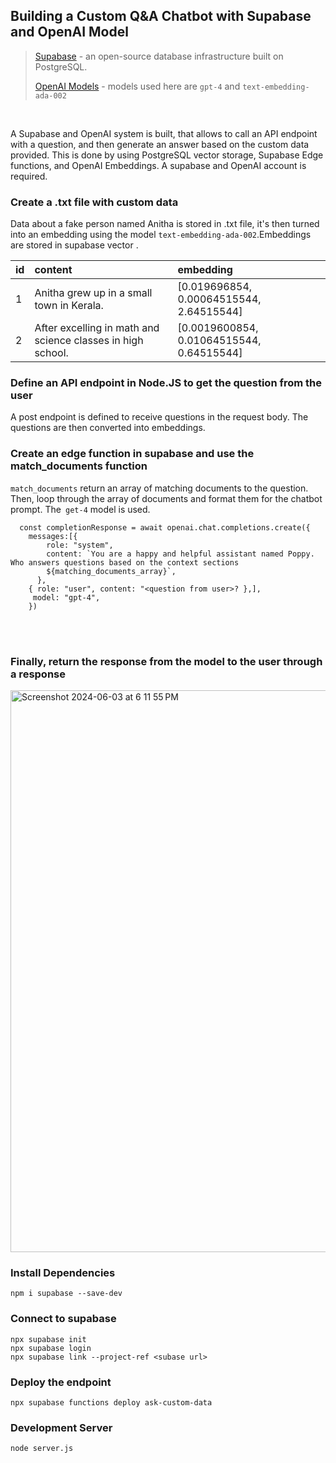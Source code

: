 
## Building a Custom Q&A Chatbot with Supabase and OpenAI Model 

> [Supabase](https://supabase.com/) - an open-source database infrastructure built on PostgreSQL.
>
> [OpenAI Models](https://platform.openai.com/docs/models) - models used here are `gpt-4` and `text-embedding-ada-002`
<br>

A Supabase and OpenAI system is built, that allows to call an API endpoint with a question, and then generate an answer based on the custom data provided. This is done by using PostgreSQL vector storage, Supabase Edge functions, and OpenAI Embeddings. A supabase and OpenAI account is required.


### Create a .txt file with custom data

Data about a fake person named Anitha is stored in .txt file, it's then turned into an embedding using the model  `text-embedding-ada-002`.Embeddings are stored in supabase vector .


| id  | content                                  |embedding                    |
| :---| :------                                  | :----                       |
| 1   |Anitha grew up in a small town in Kerala. | [0.019696854, 0.00064515544, 2.64515544] |
| 2   |After excelling in math and science classes in high school. | [0.0019600854, 0.01064515544, 0.64515544] |


### Define an API endpoint in Node.JS to get the question from the user
A post endpoint is defined to receive questions in the request body. The questions are then converted into embeddings.
<br>

### Create an edge function in supabase and use the match_documents function
`match_documents` return an array of matching documents to the question. Then, loop through the array of documents and format them for the chatbot prompt. The` get-4` model is used.

```
  const completionResponse = await openai.chat.completions.create({
    messages:[{
        role: "system",
        content: `You are a happy and helpful assistant named Poppy. Who answers questions based on the context sections
        ${matching_documents_array}`,
      },
    { role: "user", content: "<question from user>? },],
     model: "gpt-4",
    })
```
<br>
<br>

### Finally, return the response from the model to the user through a response
<img width="899" alt="Screenshot 2024-06-03 at 6 11 55 PM" src="https://github.com/AngelMathew/chatbotApi/assets/30999892/a499ec5a-0b00-47a9-8bc3-2ae78df6c0cf">

### Install Dependencies
`npm i supabase --save-dev`

### Connect to supabase

```
npx supabase init
npx supabase login
npx supabase link --project-ref <subase url>
```
### Deploy the endpoint
`npx supabase functions deploy ask-custom-data`

### Development Server
`node server.js`
